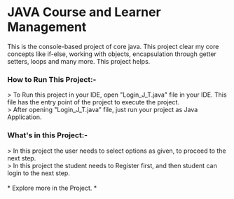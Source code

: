 <h1>JAVA Course and Learner Management</h1>
This is the console-based project of core java. This project clear my core concepts like if-else, working with objects, encapsulation through getter setters, loops and many more. This project helps.

<h3>How to Run This Project:-</h3>
> To Run this project in your IDE, open "Login_J_T.java" file in your IDE. This file has the entry point of the project to execute the project.<br>
> After opening "Login_J_T.java" file, just run your project as Java Application.
<h3>What's in this Project:-</h3>
> In this project the user needs to select options as given, to proceed to the next step. <br>
> In this project the student needs to Register first, and then student can login to the next step. <br><br>
* Explore more in the Project. *

